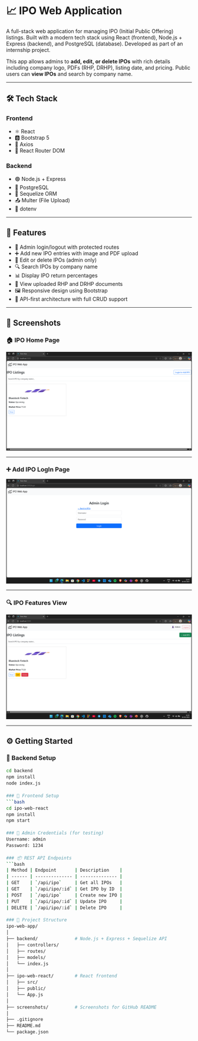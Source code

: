 # 📈 IPO Web Application

A full-stack web application for managing IPO (Initial Public Offering) listings. Built with a modern tech stack using React (frontend), Node.js + Express (backend), and PostgreSQL (database). Developed as part of an internship project.

This app allows admins to **add, edit, or delete IPOs** with rich details including company logo, PDFs (RHP, DRHP), listing date, and pricing. Public users can **view IPOs** and search by company name.

---

## 🛠️ Tech Stack

### Frontend
- ⚛️ React
- 🅱️ Bootstrap 5
- 🔁 Axios
- 🔀 React Router DOM

### Backend
- 🟢 Node.js + Express
- 🧮 PostgreSQL
- 📂 Sequelize ORM
- 📤 Multer (File Upload)
- 🌿 dotenv

---

## 🚀 Features

- 🔐 Admin login/logout with protected routes
- ➕ Add new IPO entries with image and PDF upload
- 📝 Edit or delete IPOs (admin only)
- 🔍 Search IPOs by company name
- 📊 Display IPO return percentages
- 📁 View uploaded RHP and DRHP documents
- 🖼️ Responsive design using Bootstrap
- 🧪 API-first architecture with full CRUD support

---

## 📸 Screenshots


### 🏠 IPO Home Page  
![IPO Listings](screenshots/home.png)

---

### ➕ Add IPO LogIn Page  
![Add IPO](screenshots/loginpage.png)

---

### 🔍 IPO Features View  
![IPO Detail](screenshots/ipofeatures.png)

---

## ⚙️ Getting Started

### 🧰 Backend Setup

```bash
cd backend
npm install
node index.js

### 🧰 Frontend Setup
```bash
cd ipo-web-react
npm install
npm start

### 🔑 Admin Credentials (for testing)
Username: admin
Password: 1234

### 📦 REST API Endpoints
```bash
| Method | Endpoint       | Description    |
| ------ | -------------- | -------------- |
| GET    | `/api/ipo`     | Get all IPOs   |
| GET    | `/api/ipo/:id` | Get IPO by ID  |
| POST   | `/api/ipo`     | Create new IPO |
| PUT    | `/api/ipo/:id` | Update IPO     |
| DELETE | `/api/ipo/:id` | Delete IPO     |

### 📂 Project Structure
ipo-web-app/
│
├── backend/              # Node.js + Express + Sequelize API
│   ├── controllers/
│   ├── routes/
│   ├── models/
│   └── index.js
│
├── ipo-web-react/        # React frontend
│   ├── src/
│   ├── public/
│   └── App.js
│
├── screenshots/          # Screenshots for GitHub README
│
├── .gitignore
├── README.md
└── package.json


